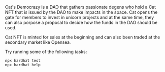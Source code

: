 Cat's Democrazy is a DAO that gathers passionate degens who hold a Cat NFT that is issued by the DAO to make impacts in the space. Cat opens the gate for members to invest in unicorn projects and at the same time, they can also porpose a proposal to decide how the funds in the DAO should be used. 

Cat NFT is minted for sales at the beginning and can also been traded at the secondary market like Opensea. 

Try running some of the following tasks:

```shell
npx hardhat test
npx hardhat help
```
